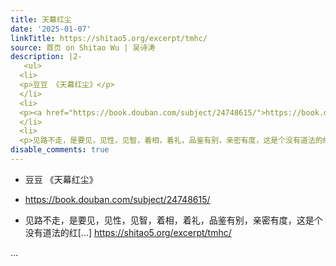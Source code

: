 ```yaml
---
title: 天幕红尘
date: '2025-01-07'
linkTitle: https://shitao5.org/excerpt/tmhc/
source: 首页 on Shitao Wu | 吴诗涛
description: |2-
   <ul>
  <li>
  <p>豆豆 《天幕红尘》</p>
  </li>
  <li>
  <p><a href="https://book.douban.com/subject/24748615/">https://book.douban.com/subject/24748615/</a></p>
  </li>
  <li>
  <p>见路不走，是要见，见性，见智，着相，着礼，品鉴有别，亲密有度，这是个没有道法的红[&hellip;] <a href="https://shitao5.org/excerpt/tmhc/">https://shitao5.org/excerpt/tmhc/</a></p></li></ul>  ...
disable_comments: true
---
```

 <ul>
<li>
<p>豆豆 《天幕红尘》</p>
</li>
<li>
<p><a href="https://book.douban.com/subject/24748615/">https://book.douban.com/subject/24748615/</a></p>
</li>
<li>
<p>见路不走，是要见，见性，见智，着相，着礼，品鉴有别，亲密有度，这是个没有道法的红[&hellip;] <a href="https://shitao5.org/excerpt/tmhc/">https://shitao5.org/excerpt/tmhc/</a></p></li></ul>  ...